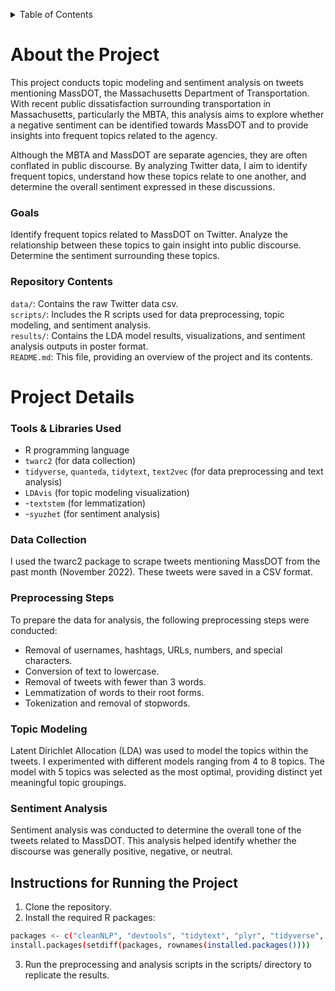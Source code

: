 <a id="readme-top"></a>

<!-- TABLE OF CONTENTS -->
<details>
  <summary>Table of Contents</summary>
  <ol>
    <li>
      <a href="#about-the-project">About The Project</a>
      <ul>
        <li><a href="#goals">Goals</a></li>
        <li><a href="#repository-contents">Repository Contents</a></li>
        </ul>
    </li>
    <li>
      <a href="#project-details">Project Details</a>
      <ul>
        <li><a href="#tools-amp-libraries-used">Tools & Libraries Used</a></li>
        <li><a href="#data-collection">Data Collection</a></li>
        <li><a href="#preprocessing-steps">PreprocessingSteps</a></li>
        <li><a href="#topic-modeling">Topic Modeling</a></li>
        <li><a href="#sentiment-analysis">Sentiment Analysis</a></li>
        </ul>
    </li>
    <li>
      <a href="#instructions-for-running-the-project">Instructions for Running the Project</a>
  </ol>
</details>

# About the Project

This project conducts topic modeling and sentiment analysis on tweets mentioning MassDOT, the Massachusetts Department of Transportation. With recent public dissatisfaction surrounding transportation in Massachusetts, particularly the MBTA, this analysis aims to explore whether a negative sentiment can be identified towards MassDOT and to provide insights into frequent topics related to the agency.

Although the MBTA and MassDOT are separate agencies, they are often conflated in public discourse. By analyzing Twitter data, I aim to identify frequent topics, understand how these topics relate to one another, and determine the overall sentiment expressed in these discussions.

### Goals

Identify frequent topics related to MassDOT on Twitter.
Analyze the relationship between these topics to gain insight into public discourse.
Determine the sentiment surrounding these topics.

### Repository Contents

`data/`: Contains the raw Twitter data csv.  
`scripts/`: Includes the R scripts used for data preprocessing, topic modeling, and sentiment analysis.  
`results/`: Contains the LDA model results, visualizations, and sentiment analysis outputs in poster format.  
`README.md`: This file, providing an overview of the project and its contents.  


# Project Details  

### Tools & Libraries Used
* R programming language
* `twarc2` (for data collection)
* `tidyverse`, `quanteda`, `tidytext`, `text2vec` (for data preprocessing and text analysis)
* `LDAvis` (for topic modeling visualization)
* -`textstem` (for lemmatization)
* -`syuzhet` (for sentiment analysis)
  
### Data Collection
I used the twarc2 package to scrape tweets mentioning MassDOT from the past month (November 2022). These tweets were saved in a CSV format.

### Preprocessing Steps

To prepare the data for analysis, the following preprocessing steps were conducted:

* Removal of usernames, hashtags, URLs, numbers, and special characters.
* Conversion of text to lowercase.
* Removal of tweets with fewer than 3 words.
* Lemmatization of words to their root forms.
* Tokenization and removal of stopwords.
### Topic Modeling

Latent Dirichlet Allocation (LDA) was used to model the topics within the tweets. I experimented with different models ranging from 4 to 8 topics. The model with 5 topics was selected as the most optimal, providing distinct yet meaningful topic groupings.

### Sentiment Analysis

Sentiment analysis was conducted to determine the overall tone of the tweets related to MassDOT. This analysis helped identify whether the discourse was generally positive, negative, or neutral.

  
## Instructions for Running the Project

1. Clone the repository.
2. Install the required R packages:
```bash 
packages <- c("cleanNLP", "devtools", "tidytext", "plyr", "tidyverse", "quanteda", "wordcloud", "syuzhet","wordcloud2", "text2vec")
install.packages(setdiff(packages, rownames(installed.packages())))
```
3. Run the preprocessing and analysis scripts in the scripts/ directory to replicate the results.
